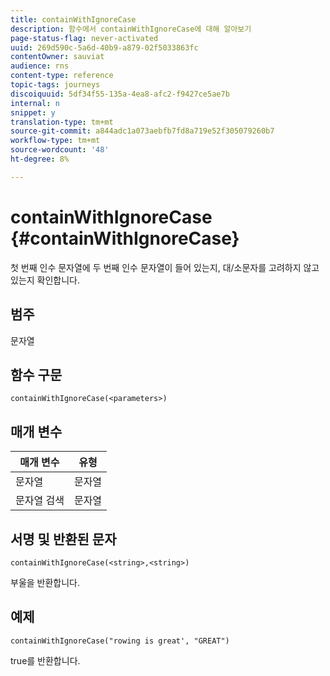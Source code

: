 ```yaml
---
title: containWithIgnoreCase
description: 함수에서 containWithIgnoreCase에 대해 알아보기
page-status-flag: never-activated
uuid: 269d590c-5a6d-40b9-a879-02f5033863fc
contentOwner: sauviat
audience: rns
content-type: reference
topic-tags: journeys
discoiquuid: 5df34f55-135a-4ea8-afc2-f9427ce5ae7b
internal: n
snippet: y
translation-type: tm+mt
source-git-commit: a844adc1a073aebfb7fd8a719e52f305079260b7
workflow-type: tm+mt
source-wordcount: '48'
ht-degree: 8%

---
```



# containWithIgnoreCase {#containWithIgnoreCase}

첫 번째 인수 문자열에 두 번째 인수 문자열이 들어 있는지, 대/소문자를 고려하지 않고 있는지 확인합니다.

## 범주

문자열

## 함수 구문

`containWithIgnoreCase(<parameters>)`

## 매개 변수

| 매개 변수 | 유형 |
|-----------|------------------|
| 문자열 | 문자열 |
| 문자열 검색 | 문자열 |

## 서명 및 반환된 문자

`containWithIgnoreCase(<string>,<string>)`

부울을 반환합니다.

## 예제

`containWithIgnoreCase("rowing is great', "GREAT")`

true를 반환합니다.
